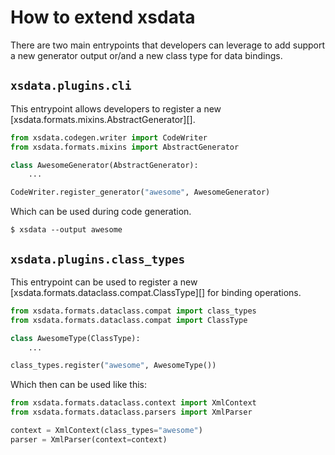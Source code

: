 # How to extend xsdata

There are two main entrypoints that developers can leverage to add support a new
generator output or/and a new class type for data bindings.

## `xsdata.plugins.cli`

This entrypoint allows developers to register a new
[xsdata.formats.mixins.AbstractGenerator][].

```python
from xsdata.codegen.writer import CodeWriter
from xsdata.formats.mixins import AbstractGenerator

class AwesomeGenerator(AbstractGenerator):
    ...

CodeWriter.register_generator("awesome", AwesomeGenerator)
```

Which can be used during code generation.

```console
$ xsdata --output awesome
```

## `xsdata.plugins.class_types`

This entrypoint can be used to register a new
[xsdata.formats.dataclass.compat.ClassType][] for binding operations.

```python
from xsdata.formats.dataclass.compat import class_types
from xsdata.formats.dataclass.compat import ClassType

class AwesomeType(ClassType):
    ...

class_types.register("awesome", AwesomeType())
```

Which then can be used like this:

```python
from xsdata.formats.dataclass.context import XmlContext
from xsdata.formats.dataclass.parsers import XmlParser

context = XmlContext(class_types="awesome")
parser = XmlParser(context=context)
```
